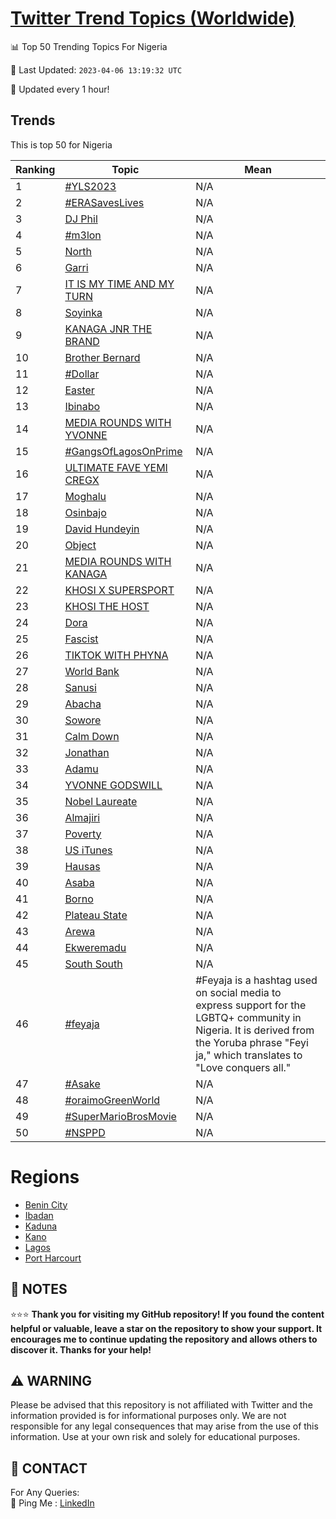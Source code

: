 [Twitter Trend Topics (Worldwide)](https://github.com/ErcinDedeoglu/Twitter-Trend-Topics)
==========


📊 Top 50 Trending Topics For Nigeria

📆 Last Updated: `2023-04-06 13:19:32 UTC`

🔧 Updated every 1 hour!


## Trends

This is top 50 for Nigeria

| Ranking | Topic | Mean |
| ------- | ------------ | ------------ |
| 1 | [#YLS2023](http://twitter.com/search?q=%23YLS2023) | N/A |
| 2 | [#ERASavesLives](http://twitter.com/search?q=%23ERASavesLives) | N/A |
| 3 | [DJ Phil](http://twitter.com/search?q=DJ+Phil) | N/A |
| 4 | [#m3lon](http://twitter.com/search?q=%23m3lon) | N/A |
| 5 | [North](http://twitter.com/search?q=North) | N/A |
| 6 | [Garri](http://twitter.com/search?q=Garri) | N/A |
| 7 | [IT IS MY TIME AND MY TURN](http://twitter.com/search?q=IT+IS+MY+TIME+AND+MY+TURN) | N/A |
| 8 | [Soyinka](http://twitter.com/search?q=Soyinka) | N/A |
| 9 | [KANAGA JNR THE BRAND](http://twitter.com/search?q=KANAGA+JNR+THE+BRAND) | N/A |
| 10 | [Brother Bernard](http://twitter.com/search?q=Brother+Bernard) | N/A |
| 11 | [#Dollar](http://twitter.com/search?q=%23Dollar) | N/A |
| 12 | [Easter](http://twitter.com/search?q=Easter) | N/A |
| 13 | [Ibinabo](http://twitter.com/search?q=Ibinabo) | N/A |
| 14 | [MEDIA ROUNDS WITH YVONNE](http://twitter.com/search?q=MEDIA+ROUNDS+WITH+YVONNE) | N/A |
| 15 | [#GangsOfLagosOnPrime](http://twitter.com/search?q=%23GangsOfLagosOnPrime) | N/A |
| 16 | [ULTIMATE FAVE YEMI CREGX](http://twitter.com/search?q=ULTIMATE+FAVE+YEMI+CREGX) | N/A |
| 17 | [Moghalu](http://twitter.com/search?q=Moghalu) | N/A |
| 18 | [Osinbajo](http://twitter.com/search?q=Osinbajo) | N/A |
| 19 | [David Hundeyin](http://twitter.com/search?q=David+Hundeyin) | N/A |
| 20 | [Object](http://twitter.com/search?q=Object) | N/A |
| 21 | [MEDIA ROUNDS WITH KANAGA](http://twitter.com/search?q=MEDIA+ROUNDS+WITH+KANAGA) | N/A |
| 22 | [KHOSI X SUPERSPORT](http://twitter.com/search?q=KHOSI+X+SUPERSPORT) | N/A |
| 23 | [KHOSI THE HOST](http://twitter.com/search?q=KHOSI+THE+HOST) | N/A |
| 24 | [Dora](http://twitter.com/search?q=Dora) | N/A |
| 25 | [Fascist](http://twitter.com/search?q=Fascist) | N/A |
| 26 | [TIKTOK WITH PHYNA](http://twitter.com/search?q=TIKTOK+WITH+PHYNA) | N/A |
| 27 | [World Bank](http://twitter.com/search?q=World+Bank) | N/A |
| 28 | [Sanusi](http://twitter.com/search?q=Sanusi) | N/A |
| 29 | [Abacha](http://twitter.com/search?q=Abacha) | N/A |
| 30 | [Sowore](http://twitter.com/search?q=Sowore) | N/A |
| 31 | [Calm Down](http://twitter.com/search?q=Calm+Down) | N/A |
| 32 | [Jonathan](http://twitter.com/search?q=Jonathan) | N/A |
| 33 | [Adamu](http://twitter.com/search?q=Adamu) | N/A |
| 34 | [YVONNE GODSWILL](http://twitter.com/search?q=YVONNE+GODSWILL) | N/A |
| 35 | [Nobel Laureate](http://twitter.com/search?q=Nobel+Laureate) | N/A |
| 36 | [Almajiri](http://twitter.com/search?q=Almajiri) | N/A |
| 37 | [Poverty](http://twitter.com/search?q=Poverty) | N/A |
| 38 | [US iTunes](http://twitter.com/search?q=US+iTunes) | N/A |
| 39 | [Hausas](http://twitter.com/search?q=Hausas) | N/A |
| 40 | [Asaba](http://twitter.com/search?q=Asaba) | N/A |
| 41 | [Borno](http://twitter.com/search?q=Borno) | N/A |
| 42 | [Plateau State](http://twitter.com/search?q=Plateau+State) | N/A |
| 43 | [Arewa](http://twitter.com/search?q=Arewa) | N/A |
| 44 | [Ekweremadu](http://twitter.com/search?q=Ekweremadu) | N/A |
| 45 | [South South](http://twitter.com/search?q=South+South) | N/A |
| 46 | [#feyaja](http://twitter.com/search?q=%23feyaja) | #Feyaja is a hashtag used on social media to express support for the LGBTQ+ community in Nigeria. It is derived from the Yoruba phrase "Feyi ja," which translates to "Love conquers all." |
| 47 | [#Asake](http://twitter.com/search?q=%23Asake) | N/A |
| 48 | [#oraimoGreenWorld](http://twitter.com/search?q=%23oraimoGreenWorld) | N/A |
| 49 | [#SuperMarioBrosMovie](http://twitter.com/search?q=%23SuperMarioBrosMovie) | N/A |
| 50 | [#NSPPD](http://twitter.com/search?q=%23NSPPD) | N/A |



# Regions

* [Benin City](</Nigeria/Benin City.md>)
* [Ibadan](</Nigeria/Ibadan.md>)
* [Kaduna](</Nigeria/Kaduna.md>)
* [Kano](</Nigeria/Kano.md>)
* [Lagos](</Nigeria/Lagos.md>)
* [Port Harcourt](</Nigeria/Port Harcourt.md>)



## 📝 NOTES

⭐⭐⭐ **Thank you for visiting my GitHub repository! If you found the content helpful or valuable, leave a star on the repository to show your support. It encourages me to continue updating the repository and allows others to discover it. Thanks for your help!**


## ⚠️ WARNING

Please be advised that this repository is not affiliated with Twitter and the information provided is for informational purposes only. We are not responsible for any legal consequences that may arise from the use of this information. Use at your own risk and solely for educational purposes.


## 📨 CONTACT

 For Any Queries:  
            🏓 Ping Me : [LinkedIn](https://www.linkedin.com/in/ercindedeoglu/)
